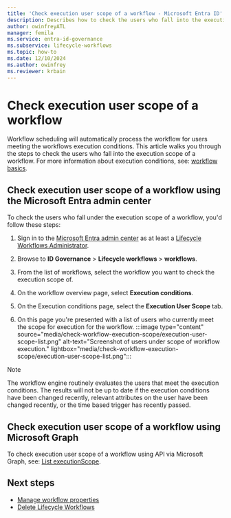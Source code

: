 ```yaml
---
title: 'Check execution user scope of a workflow - Microsoft Entra ID'
description: Describes how to check the users who fall into the execution scope of a Lifecycle Workflow.
author: owinfreyATL
manager: femila
ms.service: entra-id-governance
ms.subservice: lifecycle-workflows
ms.topic: how-to
ms.date: 12/10/2024
ms.author: owinfrey
ms.reviewer: krbain
---
```


# Check execution user scope of a workflow

Workflow scheduling will automatically process the workflow for users meeting the workflows execution conditions. This article walks you through the steps to check the users who fall into the execution scope of a workflow. For more information about execution conditions, see: [workflow basics](../id-governance/understanding-lifecycle-workflows.md#workflow-basics).

## Check execution user scope of a workflow using the Microsoft Entra admin center


To check the users who fall under the execution scope of a workflow, you'd follow these steps:

1. Sign in to the [Microsoft Entra admin center](https://entra.microsoft.com) as at least a [Lifecycle Workflows Administrator](../identity/role-based-access-control/permissions-reference.md#lifecycle-workflows-administrator).

1. Browse to **ID Governance** > **Lifecycle workflows** > **workflows**.

1. From the list of workflows, select the workflow you want to check the execution scope of.

1. On the workflow overview page, select **Execution conditions**.

1. On the Execution conditions page, select the **Execution User Scope** tab.

1. On this page you're presented with a list of users who currently meet the scope for execution for the workflow.
    :::image type="content" source="media/check-workflow-execution-scope/execution-user-scope-list.png" alt-text="Screenshot of users under scope of workflow execution." lightbox="media/check-workflow-execution-scope/execution-user-scope-list.png":::

> [!NOTE]
> The workflow engine routinely evaluates the users that meet the execution conditions. The results will not be up to date if the execution conditions have been changed recently, relevant attributes on the user have been changed recently, or the time based trigger has recently passed.

## Check execution user scope of a workflow using Microsoft Graph

To check execution user scope of a workflow using API via Microsoft Graph, see: [List executionScope](/graph/api/workflow-list-executionscope).

## Next steps

- [Manage workflow properties](manage-workflow-properties.md)
- [Delete Lifecycle Workflows](delete-lifecycle-workflow.md)
